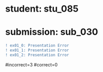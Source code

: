 # student: stu_085
# submission: sub_030

```diff
! ex01_0: Presentation Error
! ex01_1: Presentation Error
! ex01_2: Presentation Error
```
#incorrect=3
#correct=0
